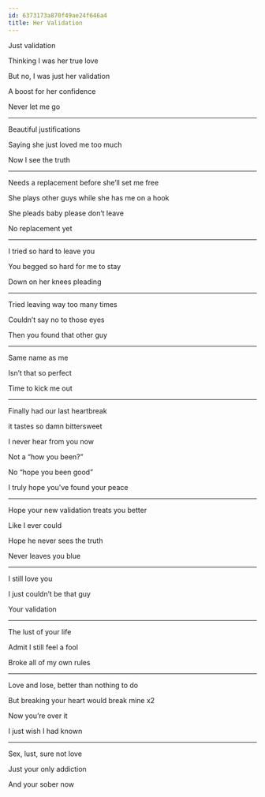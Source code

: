 ```yaml
---
id: 6373173a870f49ae24f646a4
title: Her Validation
---
```


Just validation 

Thinking I was her true love 

But no, I was just her validation 

A boost for her confidence 

Never let me go 

---

Beautiful justifications

Saying she just loved me too much 

Now I see the truth 

---

Needs a replacement before she’ll set me free 

She plays other guys while she has me on a hook 

She pleads baby please don’t leave 

No replacement yet 

---

I tried so hard to leave you 

You begged so hard for me to stay 

Down on her knees pleading



---

Tried leaving way too many times

Couldn’t say no to those eyes 

Then you found that other guy 



---

Same name as me

Isn’t that so perfect 

Time to kick me out 



---

Finally had our last heartbreak

it tastes so damn bittersweet

I never hear from you now 

Not a “how you been?”

No “hope you been good”

I truly hope you've found your peace



---

Hope your new validation treats you better 

Like I ever could 

Hope he never sees the truth 

Never leaves you blue 



---

I still love you

I just couldn’t be that guy 

Your validation 



---

The lust of your life 

Admit I still feel a fool 

Broke all of my own rules 



---

Love and lose, better than nothing to do 

But breaking your heart would break mine x2 

Now you’re over it 

I just wish I had known 



---

Sex, lust, sure not love 

Just your only addiction 

And your sober now 
